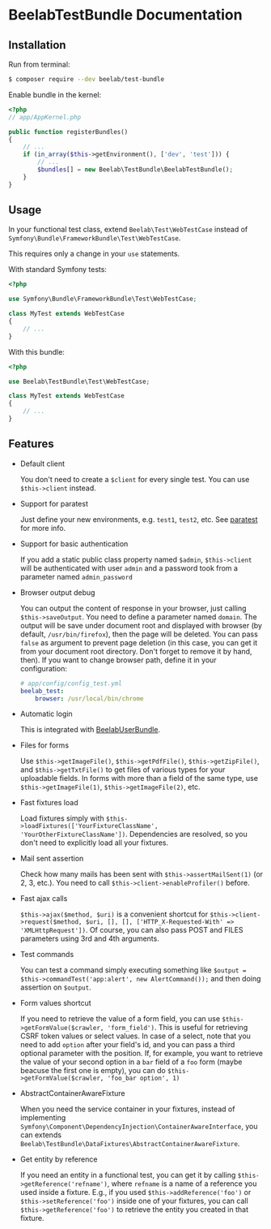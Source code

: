 BeelabTestBundle Documentation
==============================

## Installation

Run from terminal:

```bash
$ composer require --dev beelab/test-bundle
```

Enable bundle in the kernel:

```php
<?php
// app/AppKernel.php

public function registerBundles()
{
    // ...
    if (in_array($this->getEnvironment(), ['dev', 'test'])) {
        // ...
        $bundles[] = new Beelab\TestBundle\BeelabTestBundle();
    }
}
```

## Usage

In your functional test class, extend ``Beelab\Test\WebTestCase`` instead of ``Symfony\Bundle\FrameworkBundle\Test\WebTestCase``.

This requires only a change in your ``use`` statements.

With standard Symfony tests:
```php
<?php

use Symfony\Bundle\FrameworkBundle\Test\WebTestCase;

class MyTest extends WebTestCase
{
    // ...
}
```

With this bundle:
```php
<?php

use Beelab\TestBundle\Test\WebTestCase;

class MyTest extends WebTestCase
{
    // ...
}
```

## Features

* Default client

  You don't need to create a ``$client`` for every single test. You can use ``$this->client`` instead.

* Support for paratest

  Just define your new environments, e.g. ``test1``, ``test2``, etc. See [paratest](https://github.com/brianium/paratest)
  for more info.

* Support for basic authentication

  If you add a static public class property named ``$admin``, ``$this->client`` will be authenticated with user ``admin``
  and a password took from a parameter named ``admin_password``

* Browser output debug

  You can output the content of response in your browser, just calling ``$this->saveOutput``. You need to define a
  parameter named ``domain``. The output will be save under document root and displayed with browser (by default,
  ``/usr/bin/firefox``), then the page will be deleted. You can pass ``false`` as argument to prevent page deletion (in
  this case, you can get it from your document root directory. Don't forget to remove it by hand, then). If you want
  to change browser path, define it in your configuration:
  ```yaml
  # app/config/config_test.yml
  beelab_test:
      browser: /usr/local/bin/chrome
  ```

* Automatic login

  This is integrated with [BeelabUserBundle](https://github.com/Bee-Lab/BeelabUserBundle).

* Files for forms

  Use ``$this->getImageFile()``, ``$this->getPdfFile()``, ``$this->getZipFile()``, and ``$this->getTxtFile()`` to get
  files of various types for your uploadable fields.
  In forms with more than a field of the same type, use ``$this->getImageFile(1)``, ``$this->getImageFile(2)``, etc.

* Fast fixtures load

  Load fixtures simply with ``$this->loadFixtures(['YourFixtureClassName', 'YourOtherFixtureClassName'])``. Dependencies
  are resolved, so you don't need to explicitly load all your fixtures.

* Mail sent assertion

  Check how many mails has been sent with ``$this->assertMailSent(1)`` (or 2, 3, etc.). You need to call
  ``$this->client->enableProfiler()`` before.

* Fast ajax calls

  ``$this->ajax($method, $uri)`` is a convenient shortcut for
  ``$this->client->request($method, $uri, [], [], ['HTTP_X-Requested-With' => 'XMLHttpRequest'])``. Of course, you
  can also pass POST and FILES parameters using 3rd and 4th arguments.

* Test commands

  You can test a command simply executing something like ``$output = $this->commandTest('app:alert', new AlertCommand());``
  and then doing assertion on ``$output``.

* Form values shortcut

  If you need to retrieve the value of a form field, you can use ``$this->getFormValue($crawler, 'form_field')``. This
  is useful for retrieving CSRF token values or select values. In case of a select, note that you need to add ``option``
  after your field's id, and you can pass a third optional parameter with the position. If, for example, you want to
  retrieve the value of your second option in a ``bar`` field of a ``foo`` form (maybe beacuse the first one is empty),
  you can do ``$this->getFormValue($crawler, 'foo_bar option', 1)``

* AbstractContainerAwareFixture

  When you need the service container in your fixtures, instead of implementing
  ``Symfony\Component\DependencyInjection\ContainerAwareInterface``, you can extends
  ``Beelab\TestBundle\DataFixtures\AbstractContainerAwareFixture``.

* Get entity by reference

  If you need an entity in a functional test, you can get it by calling ``$this->getReference('refname')``, where
  ``refname`` is a name of a reference you used inside a fixture. E.g., if you used ``$this->addReference('foo')`` or
  ``$this->setReference('foo')`` inside one of your fixtures, you can call ``$this->getReference('foo')`` to retrieve
  the entity you created in that fixture.
